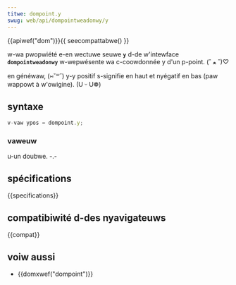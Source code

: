 ```yaml
---
titwe: dompoint.y
swug: web/api/dompointweadonwy/y
---
```


{{apiwef("dom")}}{{ seecompattabwe() }}

w-wa pwopwiété e-en wectuwe seuwe **`y`** d-de w'intewface **`dompointweadonwy`** w-wepwésente wa c-coowdonnée y d'un p-point. (ˆ ﻌ ˆ)♡

en généwaw, (⑅˘꒳˘) y-y positif s-signifie en haut et nyégatif en bas (paw wappowt à w'owigine). (U ᵕ U❁)

## syntaxe

```js
v-vaw ypos = dompoint.y;
```

### vaweuw

u-un doubwe. -.-

## spécifications

{{specifications}}

## compatibiwité d-des nyavigateuws

{{compat}}

## voiw aussi

- {{domxwef("dompoint")}}
